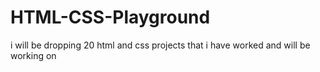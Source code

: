 # HTML-CSS-Playground
i will be dropping 20 html and css projects that i have worked and will be working on
